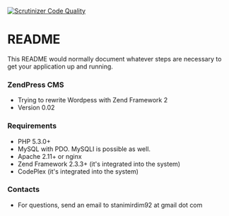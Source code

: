 [![Scrutinizer Code Quality](https://scrutinizer-ci.com/b/StanimirDim92/zend-boilerplate/badges/quality-score.png?b=master)](https://scrutinizer-ci.com/b/StanimirDim92/zend-boilerplate/?branch=master)

# README #

This README would normally document whatever steps are necessary to get your application up and running.

### ZendPress CMS ###

* Trying to rewrite Wordpess with Zend Framework 2
* Version 0.02

### Requirements ###

* PHP 5.3.0+
* MySQL with PDO. MySQLI is possible as well.
* Apache 2.11+ or nginx
* Zend Framework 2.3.3+ (it's integrated into the system)
* CodePlex (it's integrated into the system)

### Contacts ###

* For questions, send an email to stanimirdim92 at gmail dot com